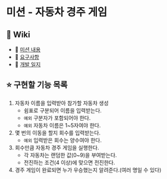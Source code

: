 # 미션 - 자동차 경주 게임

## 📌 Wiki

- 📍 [미션 내용](https://github.com/tonic523/java-racingcar-precourse/wiki/%EB%AF%B8%EC%85%98-%EB%82%B4%EC%9A%A9)
- 🧐 [요구사항](https://github.com/tonic523/java-racingcar-precourse/wiki/%EC%9A%94%EA%B5%AC%EC%82%AC%ED%95%AD)
- 📝 [개발 일지](https://github.com/tonic523/java-racingcar-precourse/wiki/%EA%B0%9C%EB%B0%9C-%EC%9D%BC%EC%A7%80)

## ⭐️ 구현할 기능 목록

1. 자동차 이름을 입력받아 참가할 자동차 생성
    - 쉼표로 구분되어 이름을 입력받는다.
    - `예외` 구분자가 포함되어야 한다.
    - `예외` 자동차 이름은 1~5자여야 한다.
2. 몇 번의 이동을 할지 회수를 입력받는다.
    - `예외` 입력받은 회수는 양수여야 한다.
3. 회수만큼 자동차 경주 게임을 실행한다.
    - 각 자동차는 랜덤한 값(0~9)을 부여받는다.
    - 전진하는 조건(4 이상)에 맞으면 전진한다.
4. 경주 게임이 완료되면 누가 우승했는지 알려준다.(여러 명일 수 있다)
